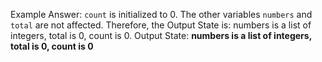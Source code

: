 Example Answer:
`count` is initialized to 0. The other variables `numbers` and `total` are not affected. Therefore, the Output State is: numbers is a list of integers, total is 0, count is 0.
Output State: **numbers is a list of integers, total is 0, count is 0**